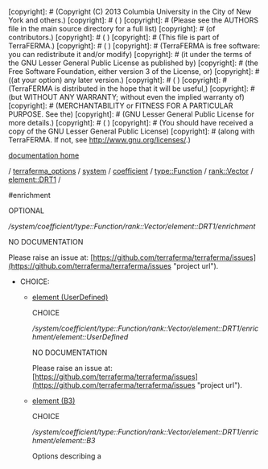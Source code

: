 [copyright]: # (Copyright (C) 2013 Columbia University in the City of New York and others.)
[copyright]: # ( )
[copyright]: # (Please see the AUTHORS file in the main source directory for a full list)
[copyright]: # (of contributors.)
[copyright]: # ( )
[copyright]: # (This file is part of TerraFERMA.)
[copyright]: # ( )
[copyright]: # (TerraFERMA is free software: you can redistribute it and/or modify)
[copyright]: # (it under the terms of the GNU Lesser General Public License as published by)
[copyright]: # (the Free Software Foundation, either version 3 of the License, or)
[copyright]: # ((at your option) any later version.)
[copyright]: # ( )
[copyright]: # (TerraFERMA is distributed in the hope that it will be useful,)
[copyright]: # (but WITHOUT ANY WARRANTY; without even the implied warranty of)
[copyright]: # (MERCHANTABILITY or FITNESS FOR A PARTICULAR PURPOSE. See the)
[copyright]: # (GNU Lesser General Public License for more details.)
[copyright]: # ( )
[copyright]: # (You should have received a copy of the GNU Lesser General Public License)
[copyright]: # (along with TerraFERMA. If not, see <http://www.gnu.org/licenses/>.)

[documentation home](https://github.com/terraferma/terraferma/wiki/Documentation)

/ [terraferma_options](../../../../../../terraferma_options.md) / [system](../../../../../system.md) / [coefficient](../../../../coefficient.md) / [type::Function](../../../type__Function.md) / [rank::Vector](../../rank__Vector.md) / [element::DRT1](../element__DRT1.md) /

#enrichment

OPTIONAL 

*/system/coefficient/type::Function/rank::Vector/element::DRT1/enrichment*

NO DOCUMENTATION

Please raise an issue at: [https://github.com/terraferma/terraferma/issues](https://github.com/terraferma/terraferma/issues "project url").

* CHOICE:
    * [element (UserDefined)](enrichment/element__UserDefined.md "child")

        CHOICE 

        */system/coefficient/type::Function/rank::Vector/element::DRT1/enrichment/element::UserDefined*

        NO DOCUMENTATION

        Please raise an issue at: [https://github.com/terraferma/terraferma/issues](https://github.com/terraferma/terraferma/issues "project url").

    * [element (B3)](enrichment/element__B3.md "child")

        CHOICE 

        */system/coefficient/type::Function/rank::Vector/element::DRT1/enrichment/element::B3*

        Options describing a

[autogenerated]: # (This file was automatically generated from the schema file:/home/cwilson/repos/github/TerraFERMA/TerraFERMA/buckettools/schemas/element.rng.)

